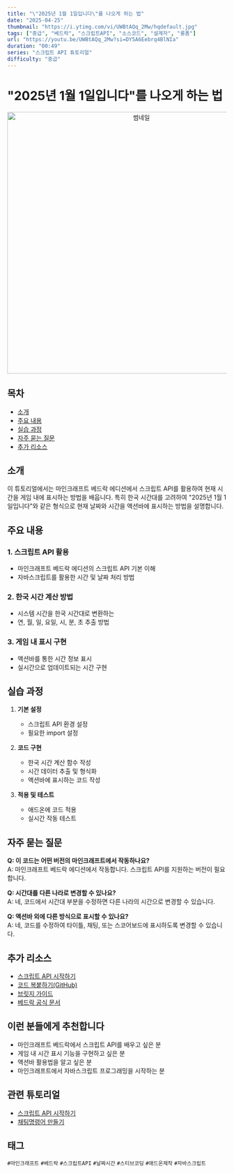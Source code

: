 ```yaml
---
title: "\"2025년 1월 1일입니다\"를 나오게 하는 법"
date: "2025-04-25"
thumbnail: "https://i.ytimg.com/vi/UWBtAQq_2Mw/hqdefault.jpg"
tags: ["중급", "베드락", "스크립트API", "소스코드", "설계자", "롱폼"]
url: "https://youtu.be/UWBtAQq_2Mw?si=DY5A6Eebrq4BlNIa"
duration: "00:49"
series: "스크립트 API 튜토리얼"
difficulty: "중급"
---
```


# "2025년 1월 1일입니다"를 나오게 하는 법

<div align="center">
  <img src="https://i.ytimg.com/vi/UWBtAQq_2Mw/hqdefault.jpg" alt="썸네일" width="600"/>
</div>

## 목차
- [소개](#소개)
- [주요 내용](#주요-내용)
- [실습 과정](#실습-과정)
- [자주 묻는 질문](#자주-묻는-질문)
- [추가 리소스](#추가-리소스)

## 소개

이 튜토리얼에서는 마인크래프트 베드락 에디션에서 스크립트 API를 활용하여 현재 시간을 게임 내에 표시하는 방법을 배웁니다. 특히 한국 시간대를 고려하여 "2025년 1월 1일입니다"와 같은 형식으로 현재 날짜와 시간을 액션바에 표시하는 방법을 설명합니다.

## 주요 내용

### 1. 스크립트 API 활용
- 마인크래프트 베드락 에디션의 스크립트 API 기본 이해
- 자바스크립트를 활용한 시간 및 날짜 처리 방법

### 2. 한국 시간 계산 방법
- 시스템 시간을 한국 시간대로 변환하는
- 연, 월, 일, 요일, 시, 분, 초 추출 방법

### 3. 게임 내 표시 구현
- 액션바를 통한 시간 정보 표시
- 실시간으로 업데이트되는 시간 구현

## 실습 과정

1. **기본 설정**
   - 스크립트 API 환경 설정
   - 필요한 import 설정

2. **코드 구현**
   - 한국 시간 계산 함수 작성
   - 시간 데이터 추출 및 형식화
   - 액션바에 표시하는 코드 작성

3. **적용 및 테스트**
   - 애드온에 코드 적용
   - 실시간 작동 테스트

## 자주 묻는 질문

**Q: 이 코드는 어떤 버전의 마인크래프트에서 작동하나요?**  
A: 마인크래프트 베드락 에디션에서 작동합니다. 스크립트 API를 지원하는 버전이 필요합니다.

**Q: 시간대를 다른 나라로 변경할 수 있나요?**  
A: 네, 코드에서 시간대 부분을 수정하면 다른 나라의 시간으로 변경할 수 있습니다.

**Q: 액션바 외에 다른 방식으로 표시할 수 있나요?**  
A: 네, 코드를 수정하여 타이틀, 채팅, 또는 스코어보드에 표시하도록 변경할 수 있습니다.

## 추가 리소스

- [스크립트 API 시작하기](https://youtu.be/zBVdaQ0AXOY)
- [코드 복붙하기(GitHub)](https://github.com/ssakspirit/scriptAPI/blob/main/currenttime.js)
- [브릿지 가이드](https://youtu.be/L2s8-w8HXIk?si=aWJONVaLN0kngFtg)
- [베드락 공식 문서](https://learn.microsoft.com/ko-kr/minecraft/creator/scriptapi/minecraft/server/minecraft-server)

## 이런 분들에게 추천합니다
- 마인크래프트 베드락에서 스크립트 API를 배우고 싶은 분
- 게임 내 시간 표시 기능을
 구현하고 싶은 분
- 액션바 활용법을 알고 싶은 분
- 마인크래프트에서 자바스크립트 프로그래밍을 시작하는 분

## 관련 튜토리얼
- [스크립트 API 시작하기](https://youtu.be/zBVdaQ0AXOY)
- [채팅명령어 만들기](https://youtu.be/링크)

## 태그
`#마인크래프트` `#베드락` `#스크립트API` `#날짜시간` `#스티브코딩` `#애드온제작` `#자바스크립트`
